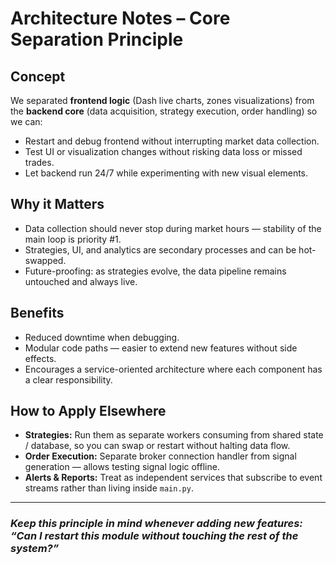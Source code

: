 # Architecture Notes – Core Separation Principle

## Concept

We separated **frontend logic** (Dash live charts, zones visualizations) from the **backend core** (data acquisition, strategy execution, order handling) so we can:

- Restart and debug frontend without interrupting market data collection.
- Test UI or visualization changes without risking data loss or missed trades.
- Let backend run 24/7 while experimenting with new visual elements.

## Why it Matters

- Data collection should never stop during market hours — stability of the main loop is priority #1.
- Strategies, UI, and analytics are secondary processes and can be hot-swapped.
- Future-proofing: as strategies evolve, the data pipeline remains untouched and always live.

## Benefits

- Reduced downtime when debugging.
- Modular code paths — easier to extend new features without side effects.
- Encourages a service-oriented architecture where each component has a clear responsibility.

## How to Apply Elsewhere

- **Strategies:** Run them as separate workers consuming from shared state / database, so you can swap or restart without halting data flow.
- **Order Execution:** Separate broker connection handler from signal generation — allows testing signal logic offline.
- **Alerts & Reports:** Treat as independent services that subscribe to event streams rather than living inside `main.py`.

---

### *Keep this principle in mind whenever adding new features: “Can I restart this module without touching the rest of the system?”*
